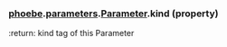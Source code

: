 ### [phoebe](phoebe.md).[parameters](phoebe.parameters.md).[Parameter](phoebe.parameters.Parameter.md).kind (property)




:return: kind tag of this Parameter

